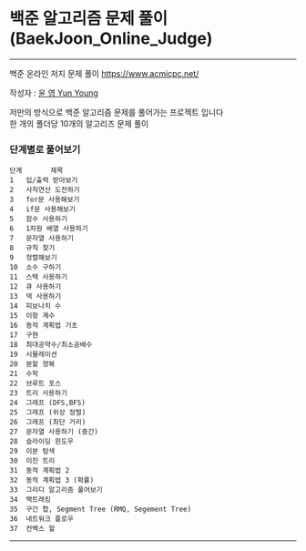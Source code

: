 # 백준 알고리즘 문제 풀이 (BaekJoon_Online_Judge)


- - - 

백준 온라인 저지 문제 풀이 
<https://www.acmicpc.net/>

작성자 : [윤 영 Yun Young](https://github.com/yunyoung1819)

저만의 방식으로 백준 알고리즘 문제를 풀어가는 프로젝트 입니다 <br>
한 개의 폴더당 10개의 알고리즈 문제 풀이 

### 단계별로 풀어보기
```
단계	     제목	    
1	입/출력 받아보기
2	사칙연산 도전하기
3	for문 사용해보기
4	if문 사용해보기
5	함수 사용하기
6	1차원 배열 사용하기
7	문자열 사용하기
8	규칙 찾기
9	정렬해보기
10	소수 구하기
11	스택 사용하기
12	큐 사용하기
13	덱 사용하기
14	피보나치 수
15	이항 계수
16	동적 계획법 기초
17	구현
18	최대공약수/최소공배수
19	시뮬레이션
20	분할 정복
21	수학
22	브루트 포스
23	트리 사용하기
24	그래프 (DFS,BFS)
25	그래프 (위상 정렬)
26	그래프 (최단 거리)
27	문자열 사용하기 (중간)
28	슬라이딩 윈도우
29	이분 탐색
30	이진 트리
31	동적 계획법 2
32	동적 계획법 3 (확률)
33	그리디 알고리즘 풀어보기
34	백트래킹
35	구간 합, Segment Tree (RMQ, Segement Tree)
36	네트워크 플로우
37	컨벡스 헐
```
- - -
